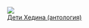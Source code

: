 ![](/books/sf_fantasy/Людмила%20Минич/Дети%20Хедина%20(антология).jpg)  
[Дети Хедина (антология)](/books/sf_fantasy/Людмила%20Минич/Дети%20Хедина%20(антология))